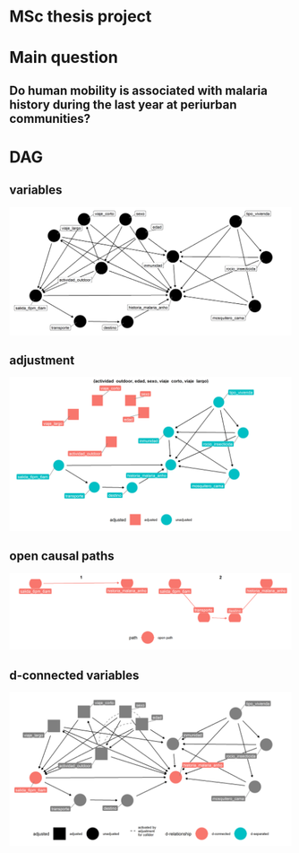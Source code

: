 # MSc thesis project

# Main question

## Do human mobility is associated with malaria history during the last year at periurban communities?

# DAG

## variables

![Fig. 1](figure/01-mcie_dag.png)

## adjustment

![Fig. 2](figure/02-mcie_dag-adjusted.png)

## open causal paths

![Fig. 3](figure/03-mcie_dag-paths.png)

## d-connected variables

![Fig. 4](figure/04-mcie_dag-dconnected_variables.png)
